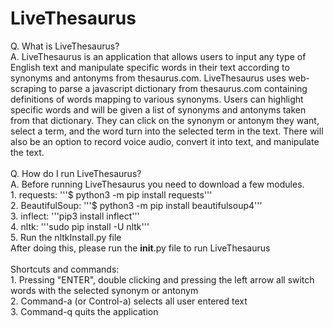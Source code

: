 # LiveThesaurus

Q. What is LiveThesaurus? <br>
A. LiveThesaurus is an application that allows users to input any type of English text and manipulate specific words in their text according to synonyms and antonyms from thesaurus.com. LiveThesaurus uses web-scraping to parse a javascript dictionary from thesaurus.com containing definitions of words mapping to various synonyms. Users can highlight specific words and will be given a list of synonyms and antonyms taken from that dictionary. They can click on the synonym or antonym they want, select a term, and the word turn into the selected term in the text. There will also be an option to record voice audio, convert it into text, and manipulate the text. 
<br>
<br>
Q. How do I run LiveThesaurus?<br>
A. Before running LiveThesaurus you need to download a few modules.<br>
	1. requests: '''$ python3 -m pip install requests'''<br>
	2. BeautifulSoup: '''$ python3 -m pip install beautifulsoup4'''<br>
	3. inflect: '''pip3 install inflect'''<br>
	4. nltk: '''sudo pip install -U nltk'''<br>
	5. Run the nltkInstall.py file<br>
After doing this, please run the __init__.py file to run LiveThesaurus
<br>
<br>
Shortcuts and commands:<br>
	1. Pressing "ENTER", double clicking and pressing the left arrow all switch words with the selected synonym or antonym<br>
	2. Command-a (or Control-a) selects all user entered text<br>
	3. Command-q quits the application<br>
